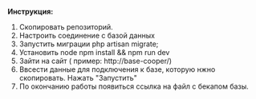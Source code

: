 **Инструкция:**

1) Скопировать репозиторий.
2) Настроить соединение с базой данных
3) Запустить миграции php artisan migrate;
4) Установить node npm install && npm run dev
3) Зайти на сайт ( пример: http://base-cooper/)
4) Ввсести данные для подключения к базе, которую нжно скопировать. Нажать "Запустить"
5) По окончанию работы появиться ссылка на файл с бекапом базы.